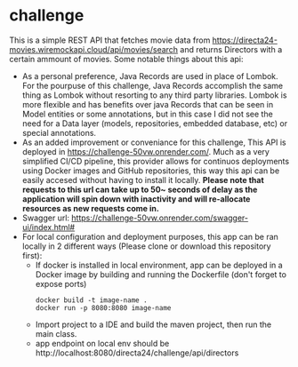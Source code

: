 # challenge

This is a simple REST API that fetches movie data from https://directa24-movies.wiremockapi.cloud/api/movies/search and returns Directors with a certain ammount of movies.
Some notable things about this api:

- As a personal preference, Java Records are used in place of Lombok. For the pourpuse of this challenge, Java Records accomplish the same thing as Lombok without resorting to any third party libraries. Lombok is more flexible and has benefits over java Records that can be seen in Model entities or some annotations, but in this case I did not see the need for a Data layer (models, repositories, embedded database, etc) or special annotations.
- As an added improvement or conveniance for this challenge, This API is deployed in https://challenge-50vw.onrender.com/. Much as a very simplified CI/CD pipeline, this provider allows for continuos deployments using Docker images and GitHub repositories, this way this api can be easily accesed without having to install it locally. **Please note that requests to this url can take up to 50~ seconds of delay as the application will spin down with inactivity and will re-allocate resources as new requests come in.**
- Swagger url: https://challenge-50vw.onrender.com/swagger-ui/index.html#
- For local configuration and deployment purposes, this app can be ran locally in 2 different ways (Please clone or download this repository first):
  - If docker is installed in local environment, app can be deployed in a Docker image by building and running the Dockerfile (don't forget to expose ports)
     ```
     docker build -t image-name .
     docker run -p 8080:8080 image-name
    ```
  - Import project to a IDE and build the maven project, then run the main class.
  - app endpoint on local env should be http://localhost:8080/directa24/challenge/api/directors
